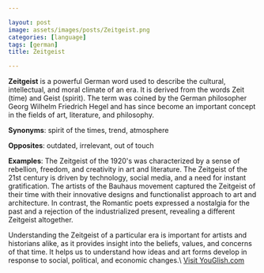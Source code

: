 ```yaml
---

layout: post
image: assets/images/posts/Zeitgeist.png
categories: [language]
tags: [german]
title: Zeitgeist

---
```


**Zeitgeist** is a powerful German word used to describe the cultural, intellectual, and moral climate of an era. It is derived from the words Zeit (time) and Geist (spirit). The term was coined by the German philosopher Georg Wilhelm Friedrich Hegel and has since become an important concept in the fields of art, literature, and philosophy.

**Synonyms**: spirit of the times, trend, atmosphere

**Opposites**: outdated, irrelevant, out of touch

**Examples**: The Zeitgeist of the 1920's was characterized by a sense of rebellion, freedom, and creativity in art and literature. The Zeitgeist of the 21st century is driven by technology, social media, and a need for instant gratification. The artists of the Bauhaus movement captured the Zeitgeist of their time with their innovative designs and functionalist approach to art and architecture. In contrast, the Romantic poets expressed a nostalgia for the past and a rejection of the industrialized present, revealing a different Zeitgeist altogether.

Understanding the Zeitgeist of a particular era is important for artists and historians alike, as it provides insight into the beliefs, values, and concerns of that time. It helps us to understand how ideas and art forms develop in response to social, political, and economic changes.\ <a id="yg-widget-0" class="youglish-widget" data-query="Zeitgeist" data-lang="german" data-components="8412" data-auto-start="0" data-bkg-color="theme_light" data-title="How%20to%20pronounce%20Zeitgeist%20in%20German"  rel="nofollow" href="https://youglish.com">Visit YouGlish.com</a><script async src="https://youglish.com/public/emb/widget.js" charset="utf-8"></script>